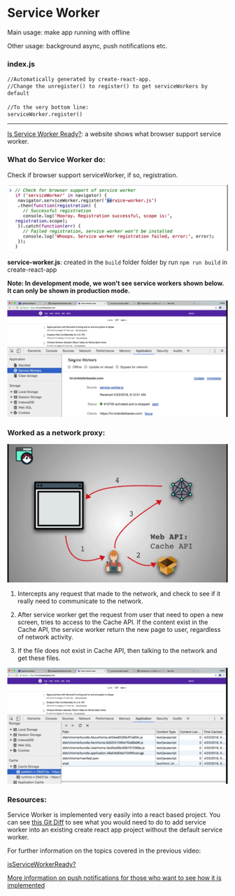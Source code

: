 # Service Worker

Main usage: make app running with offline

Other usage: background async, push notifications etc.

### index.js

```react
//Automatically generated by create-react-app.
//Change the unregister() to register() to get serviceWorkers by default

//To the very bottom line:
serviceWorker.register()
```

------

[Is Service Worker Ready?](https://jakearchibald.github.io/isserviceworkerready/): a website shows what browser support service worker.

### What do Service Worker do:

Check if browser support serviceWorker, if so, registration.

<img src="Service Worker.assets/Screen Shot 2021-07-01 at 4.15.48 PM.png" alt="Screen Shot 2021-07-01 at 4.15.48 PM" style="zoom:50%;" />

**service-worker.js**: created in the `build` folder folder by run `npm run build` in create-react-app

**Note: In development mode, we won't see service workers shown below. It can only be shown in production mode.**

<img src="Service Worker.assets/Screen Shot 2021-07-01 at 4.22.58 PM.png" alt="Screen Shot 2021-07-01 at 4.22.58 PM" style="zoom:50%;" />

### Worked as a network proxy:

<img src="Service Worker.assets/Screen Shot 2021-07-01 at 4.23.52 PM.png" alt="Screen Shot 2021-07-01 at 4.23.52 PM" style="zoom:50%;" />

1. Intercepts any request that made to the network, and check to see if it really need to communicate to the network.

2. After service worker get the request from user that need to open a new screen, tries to access to the Cache API. If the content exist in the Cache API, the service worker return the new page to user, regardless of network activity.
3. If the file does not exist in Cache API, then talking to the network and get these files.

<img src="Service Worker.assets/Screen Shot 2021-07-01 at 4.30.38 PM.png" alt="Screen Shot 2021-07-01 at 4.30.38 PM" style="zoom:50%;" />

### Resources:

Service Worker is implemented very easily into a react based project. You can see [this Git Diff](https://github.com/jeffposnick/create-react-pwa/compare/starting-point...pwa) to see what you would need to do to add service worker into an existing create react app project without the default service worker. 

For further information on the topics covered in the previous video:

[isServiceWorkerReady?](https://jakearchibald.github.io/isserviceworkerready/)

[More information on push notifications for those who want to see how it is implemented](https://auth0.com/blog/introduction-to-progressive-web-apps-push-notifications-part-3/)